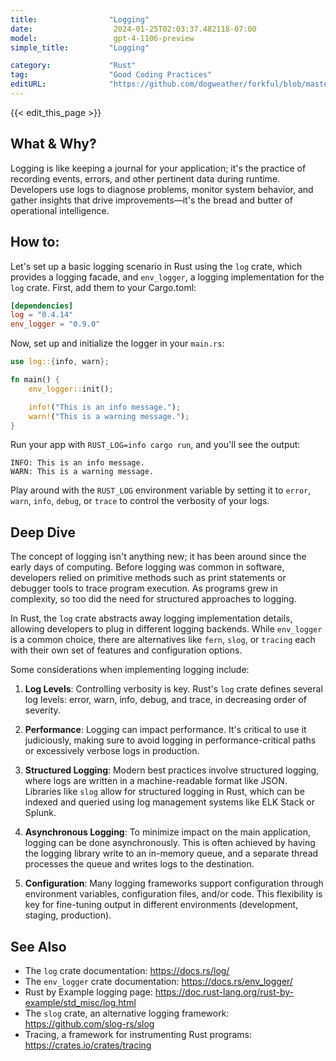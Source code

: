 ```yaml
---
title:                "Logging"
date:                  2024-01-25T02:03:37.482118-07:00
model:                 gpt-4-1106-preview
simple_title:         "Logging"

category:             "Rust"
tag:                  "Good Coding Practices"
editURL:              "https://github.com/dogweather/forkful/blob/master/content/en/rust/logging.md"
---
```


{{< edit_this_page >}}

## What & Why?

Logging is like keeping a journal for your application; it's the practice of recording events, errors, and other pertinent data during runtime. Developers use logs to diagnose problems, monitor system behavior, and gather insights that drive improvements—it's the bread and butter of operational intelligence.

## How to:

Let's set up a basic logging scenario in Rust using the `log` crate, which provides a logging facade, and `env_logger`, a logging implementation for the `log` crate. First, add them to your Cargo.toml:

```toml
[dependencies]
log = "0.4.14"
env_logger = "0.9.0"
```

Now, set up and initialize the logger in your `main.rs`:

```rust
use log::{info, warn};

fn main() {
    env_logger::init();

    info!("This is an info message.");
    warn!("This is a warning message.");
}
```

Run your app with `RUST_LOG=info cargo run`, and you'll see the output:

```
INFO: This is an info message.
WARN: This is a warning message.
```

Play around with the `RUST_LOG` environment variable by setting it to `error`, `warn`, `info`, `debug`, or `trace` to control the verbosity of your logs.

## Deep Dive

The concept of logging isn't anything new; it has been around since the early days of computing. Before logging was common in software, developers relied on primitive methods such as print statements or debugger tools to trace program execution. As programs grew in complexity, so too did the need for structured approaches to logging.

In Rust, the `log` crate abstracts away logging implementation details, allowing developers to plug in different logging backends. While `env_logger` is a common choice, there are alternatives like `fern`, `slog`, or `tracing` each with their own set of features and configuration options. 

Some considerations when implementing logging include:

1. **Log Levels**: Controlling verbosity is key. Rust's `log` crate defines several log levels: error, warn, info, debug, and trace, in decreasing order of severity.

2. **Performance**: Logging can impact performance. It's critical to use it judiciously, making sure to avoid logging in performance-critical paths or excessively verbose logs in production.

3. **Structured Logging**: Modern best practices involve structured logging, where logs are written in a machine-readable format like JSON. Libraries like `slog` allow for structured logging in Rust, which can be indexed and queried using log management systems like ELK Stack or Splunk.

4. **Asynchronous Logging**: To minimize impact on the main application, logging can be done asynchronously. This is often achieved by having the logging library write to an in-memory queue, and a separate thread processes the queue and writes logs to the destination.

5. **Configuration**: Many logging frameworks support configuration through environment variables, configuration files, and/or code. This flexibility is key for fine-tuning output in different environments (development, staging, production).

## See Also

- The `log` crate documentation: https://docs.rs/log/
- The `env_logger` crate documentation: https://docs.rs/env_logger/
- Rust by Example logging page: https://doc.rust-lang.org/rust-by-example/std_misc/log.html
- The `slog` crate, an alternative logging framework: https://github.com/slog-rs/slog
- Tracing, a framework for instrumenting Rust programs: https://crates.io/crates/tracing
